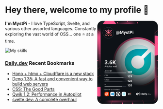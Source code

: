 # Hey there, welcome to my profile 👋

<a href="https://app.daily.dev/MystPi"><img src="https://github.com/MystPi/MystPi/blob/main/devcard.svg" width="200" alt="MystPi's Dev Card" align="right"/></a>

**I'm MystPi** - I love TypeScript, Svelte, and various other assorted languages. Constantly exploring the vast world of OSS... one ⭐ at a time.

![My skills](https://skillicons.dev/icons?i=svelte,ts,js,html,css,raspberrypi,tailwind)

### [Daily.dev](https://daily.dev) Recent Bookmarks
<!-- daily.dev BOOKMARKS:START -->
- [Hono + htmx + Cloudflare is a new stack](https://app.daily.dev/posts/kojd1kgao?utm_source=rss&utm_medium=bookmarks&utm_campaign=Itr6mLfRdMms0HCyePtl9)
- [Deno 1.35: A fast and convenient way to build web servers](https://app.daily.dev/posts/BPVh2MFSc?utm_source=rss&utm_medium=bookmarks&utm_campaign=Itr6mLfRdMms0HCyePtl9)
- [CSS: The Good Parts](https://app.daily.dev/posts/2APp2ReSp?utm_source=rss&utm_medium=bookmarks&utm_campaign=Itr6mLfRdMms0HCyePtl9)
- [Qwik 1.2: Performance in Autopilot](https://app.daily.dev/posts/HjoYX2VRO?utm_source=rss&utm_medium=bookmarks&utm_campaign=Itr6mLfRdMms0HCyePtl9)
- [svelte.dev: A complete overhaul](https://app.daily.dev/posts/xNJcC5qZ2?utm_source=rss&utm_medium=bookmarks&utm_campaign=Itr6mLfRdMms0HCyePtl9)
<!-- daily.dev BOOKMARKS:END -->
